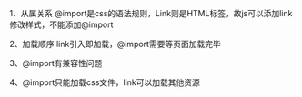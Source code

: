 1、从属关系
@import是css的语法规则，Link则是HTML标签，故js可以添加link修改样式，不能添加@import

2、加载顺序
link引入即加载，@import需要等页面加载完毕

3、@import有兼容性问题

4、@import只能加载css文件，link可以加载其他资源


